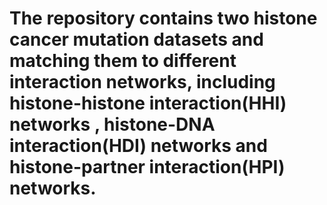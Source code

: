 # The repository contains two histone cancer mutation datasets and matching them to different interaction networks, including histone-histone interaction(HHI) networks , histone-DNA interaction(HDI) networks and histone-partner interaction(HPI) networks.

